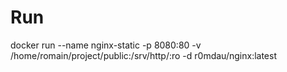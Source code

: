 # Run

docker run --name nginx-static -p 8080:80 -v /home/romain/project/public:/srv/http/:ro -d r0mdau/nginx:latest
